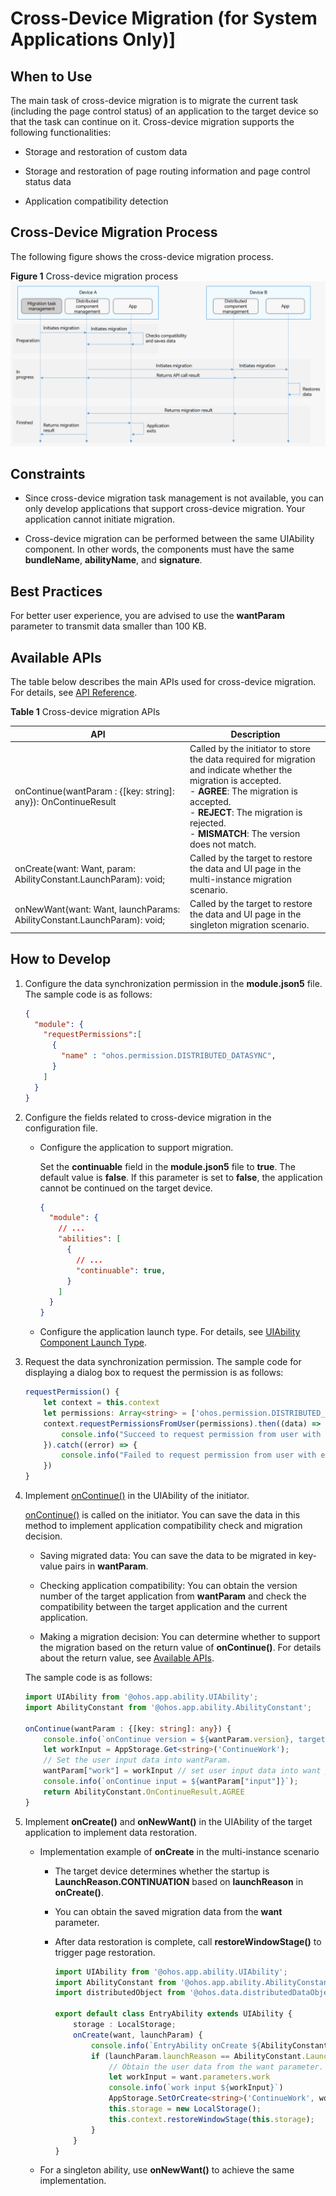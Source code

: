# Cross-Device Migration (for System Applications Only)]


## When to Use

The main task of cross-device migration is to migrate the current task (including the page control status) of an application to the target device so that the task can continue on it. Cross-device migration supports the following functionalities:

- Storage and restoration of custom data

- Storage and restoration of page routing information and page control status data

- Application compatibility detection


## Cross-Device Migration Process

The following figure shows the cross-device migration process.

**Figure 1** Cross-device migration process 
![hop-cross-device-migration](figures/hop-cross-device-migration.png)


## Constraints

- Since cross-device migration task management is not available, you can only develop applications that support cross-device migration. Your application cannot initiate migration.

- Cross-device migration can be performed between the same UIAbility component. In other words, the components must have the same **bundleName**, **abilityName**, and **signature**.


## Best Practices

For better user experience, you are advised to use the **wantParam** parameter to transmit data smaller than 100 KB.


## Available APIs

The table below describes the main APIs used for cross-device migration. For details, see [API Reference](../reference/apis/js-apis-app-ability-uiAbility.md).

**Table 1** Cross-device migration APIs

| **API**| Description|
| -------- | -------- |
| onContinue(wantParam : {[key: string]: any}): OnContinueResult | Called by the initiator to store the data required for migration and indicate whether the migration is accepted.<br>- **AGREE**: The migration is accepted.<br>- **REJECT**: The migration is rejected.<br>- **MISMATCH**: The version does not match.|
| onCreate(want: Want, param: AbilityConstant.LaunchParam): void; | Called by the target to restore the data and UI page in the multi-instance migration scenario.|
| onNewWant(want: Want, launchParams: AbilityConstant.LaunchParam): void; | Called by the target to restore the data and UI page in the singleton migration scenario.|


## How to Develop

1. Configure the data synchronization permission in the **module.json5** file. The sample code is as follows:
   
   ```json
   {
     "module": {
       "requestPermissions":[  
         {  
           "name" : "ohos.permission.DISTRIBUTED_DATASYNC",
         }
       ]
     }
   }
   ```

2. Configure the fields related to cross-device migration in the configuration file.
   - Configure the application to support migration.
     

     Set the **continuable** field in the **module.json5** file to **true**. The default value is **false**. If this parameter is set to **false**, the application cannot be continued on the target device.     
      ```json
      {
        "module": {
          // ...
          "abilities": [
            {
              // ...
              "continuable": true,
            }
          ]
        }
      }
      ```

   - Configure the application launch type. For details, see [UIAbility Component Launch Type](uiability-launch-type.md).

3. Request the data synchronization permission. The sample code for displaying a dialog box to request the permission is as follows:
   
   ```ts
   requestPermission() {   
       let context = this.context
       let permissions: Array<string> = ['ohos.permission.DISTRIBUTED_DATASYNC']   
       context.requestPermissionsFromUser(permissions).then((data) => {   
           console.info("Succeed to request permission from user with data: "+ JSON.stringify(data))
       }).catch((error) => {       
           console.info("Failed to request permission from user with error: "+ JSON.stringify(error))   
       }) 
   }
   ```

4. Implement [onContinue()](../reference/apis/js-apis-app-ability-uiAbility.md#abilityoncontinue) in the UIAbility of the initiator.

   [onContinue()](../reference/apis/js-apis-app-ability-uiAbility.md#abilityoncontinue) is called on the initiator. You can save the  data in this method to implement application compatibility check and migration decision.

   - Saving migrated data: You can save the data to be migrated in key-value pairs in **wantParam**.

   - Checking application compatibility: You can obtain the version number of the target application from **wantParam** and check the compatibility between the target application and the current application.

   - Making a migration decision: You can determine whether to support the migration based on the return value of **onContinue()**. For details about the return value, see [Available APIs](#available-apis).

   The sample code is as follows:
   
   ```ts
   import UIAbility from '@ohos.app.ability.UIAbility';
   import AbilityConstant from '@ohos.app.ability.AbilityConstant';
   
   onContinue(wantParam : {[key: string]: any}) {         
       console.info(`onContinue version = ${wantParam.version}, targetDevice: ${wantParam.targetDevice}`)         
       let workInput = AppStorage.Get<string>('ContinueWork');         
       // Set the user input data into wantParam.        
       wantParam["work"] = workInput // set user input data into want params         
       console.info(`onContinue input = ${wantParam["input"]}`);         
       return AbilityConstant.OnContinueResult.AGREE     
   }
   ```

5. Implement **onCreate()** and **onNewWant()** in the UIAbility of the target application to implement data restoration.
   - Implementation example of **onCreate** in the multi-instance scenario
      - The target device determines whether the startup is **LaunchReason.CONTINUATION** based on **launchReason** in **onCreate()**.
      - You can obtain the saved migration data from the **want** parameter.
      - After data restoration is complete, call **restoreWindowStage()** to trigger page restoration.
        
         ```ts
         import UIAbility from '@ohos.app.ability.UIAbility'; 
         import AbilityConstant from '@ohos.app.ability.AbilityConstant';
         import distributedObject from '@ohos.data.distributedDataObject';  
         
         export default class EntryAbility extends UIAbility {     
             storage : LocalStorage;     
             onCreate(want, launchParam) {         
                 console.info(`EntryAbility onCreate ${AbilityConstant.LaunchReason.CONTINUATION}`)         
                 if (launchParam.launchReason == AbilityConstant.LaunchReason.CONTINUATION) {             
                     // Obtain the user data from the want parameter.            
                     let workInput = want.parameters.work             
                     console.info(`work input ${workInput}`)             
                     AppStorage.SetOrCreate<string>('ContinueWork', workInput)             
                     this.storage = new LocalStorage();             
                     this.context.restoreWindowStage(this.storage);         
                 }     
             } 
         }
         ```
   - For a singleton ability, use **onNewWant()** to achieve the same implementation.
